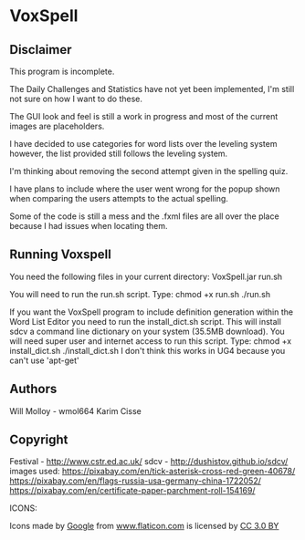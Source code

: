 # VoxSpell



Disclaimer
----------
This program is incomplete.

The Daily Challenges and Statistics have not yet been implemented,
I'm still not sure on how I want to do these.

The GUI look and feel is still a work in progress and most of the 
current images are placeholders.

I have decided to use categories for word lists over the leveling system however,
the list provided still follows the leveling system.

I'm thinking about removing the second attempt given in the spelling quiz.

I have plans to include where the user went wrong for the popup shown
when comparing the users attempts to the actual spelling. 

Some of the code is still a mess and the .fxml files are all over the place
because I had issues when locating them.



Running Voxspell
----------------
You need the following files in your current directory:
	VoxSpell.jar 
	run.sh

You will need to run the run.sh script. 
Type:
	chmod +x run.sh
	./run.sh

	
If you want the VoxSpell program to include definition generation within the
Word List Editor you need to run the install_dict.sh script. 
This will install sdcv a command line dictionary on your system (35.5MB download).
You will need super user and internet access to run this script. 
Type:
	chmod +x install_dict.sh
	./install_dict.sh
I don't think this works in UG4 because you can't use 'apt-get'



Authors
-------
Will Molloy - wmol664
Karim Cisse



Copyright
---------
Festival - http://www.cstr.ed.ac.uk/
sdcv - http://dushistov.github.io/sdcv/
images used:
https://pixabay.com/en/tick-asterisk-cross-red-green-40678/
https://pixabay.com/en/flags-russia-usa-germany-china-1722052/
https://pixabay.com/en/certificate-paper-parchment-roll-154169/


ICONS:
<div>Icons made by <a href="http://www.flaticon.com/authors/google" title="Google">Google</a> from <a href="http://www.flaticon.com" title="Flaticon">www.flaticon.com</a> is licensed by <a href="http://creativecommons.org/licenses/by/3.0/" title="Creative Commons BY 3.0" target="_blank">CC 3.0 BY</a></div>





